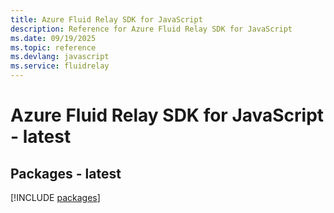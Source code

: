 ```yaml
---
title: Azure Fluid Relay SDK for JavaScript
description: Reference for Azure Fluid Relay SDK for JavaScript
ms.date: 09/19/2025
ms.topic: reference
ms.devlang: javascript
ms.service: fluidrelay
---
```

# Azure Fluid Relay SDK for JavaScript - latest
## Packages - latest
[!INCLUDE [packages](fluid-relay-index.md)]
